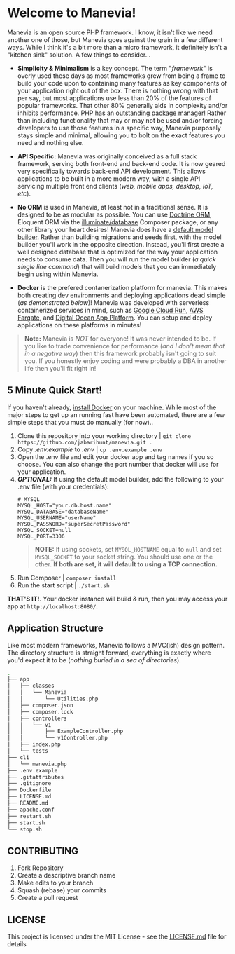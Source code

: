# Welcome to Manevia!

Manevia is an open source PHP framework.  I know, it isn't like we need another one of those, but Manevia goes against the grain in a few different ways.  While I think it's a bit more than a micro framework, it definitely isn't a "kitchen sink" solution.  A few things to consider...

- **Simplicity & Minimalism** is a key concept.  The term "_framework_" is overly used these days as most frameworks grew from being a frame to build your code upon to containing many features as key components of your application right out of the box.  There is nothing wrong with that per say, but most applications use less than 20% of the features of popular frameworks.  That other 80% generally aids in complexity and/or inhibits performance.  PHP has an [outstanding package manager](https://getcomposer.org/)!  Rather than including functionality that may or may not be used and/or forcing developers to use those features in a specific way, Manevia purposely stays simple and minimal, allowing you to bolt on the exact features you need and nothing else.

- **API Specific:** Manevia was originally conceived as a full stack framework, serving both front-end and back-end code.  It is now geared very specifically towards back-end API development.  This allows applications to be built in a more modern way, with a single API servicing multiple front end clients (_web, mobile apps, desktop, IoT, etc_). 

- **No ORM** is used in Manevia, at least not in a traditional sense.   It is designed to be as modular as possible.  You can use [Doctrine ORM](https://github.com/doctrine/orm), Eloquent ORM via the [illuminate/database](https://packagist.org/packages/illuminate/database) Composer package, or any other library your heart desires!  Manevia does have a [default model builder](https://github.com/jabarihunt/mysql-model-builder).  Rather than building migrations and seeds first, with the model builder you'll work in the opposite direction.  Instead, you'll first create a well designed database that is optimized for the way your application needs to consume data.  Then you will run the model builder (_a quick single line command_) that will build models that you can immediately begin using within Manevia.

- **Docker** is the prefered contanerization platform for manevia.  This makes both creating dev environments and deploying applications dead simple (_as demonstrated below_)!  Manevia was developed with serverless containerized services in mind, such as [Google Cloud Run](https://cloud.google.com/run), [AWS Fargate](https://aws.amazon.com/fargate/), and [Digital Ocean App Platform](https://www.digitalocean.com/products/app-platform/).  You can setup and deploy applications on these platforms in minutes!

> **Note:** Manevia is _NOT_ for everyone!  It was never intended to be.  If you like to trade convenience for performance (_and I don't mean that in a negative way_) then this framework probably isn't going to suit you.  If you honestly enjoy coding and were probably a DBA in another life then you'll fit right in!

## 5 Minute Quick Start!

If you haven't already, [install Docker](https://docs.docker.com/get-docker/) on your machine.  While most of the major steps to get up an running fast have been automated, there are a few simple steps that you must do manually (for now)..

 1. Clone this repository into your working directory | `git clone https://github.com/jabarihunt/manevia.git .`
 2. Copy _.env.example_ to _.env_ | `cp .env.example .env`
 3. Open the .env file and edit your docker app and tag names if you so choose.  You can also change the port number that docker will use for your application.
 4. **_OPTIONAL:_** If using the default model builder, add the following to your .env file (with your credentials):
     ```
    # MYSQL
    MYSQL_HOST="your.db.host.name"
    MYSQL_DATABASE="databaseName"
    MYSQL_USERNAME="userName"
    MYSQL_PASSWORD="superSecretPassword"
    MYSQL_SOCKET=null
    MYSQL_PORT=3306
     ```
     > **NOTE:** If using sockets, set `MYSQL_HOSTNAME` equal to `null` and set `MYSQL_SOCKET` to your socket string.  You should use one or the other.  **If both are set, it will default to using a TCP connection.**
 5. Run Composer | `composer install`
 6. Run the start script | `./start.sh`
 
**THAT'S IT!**. Your docker instance will build & run, then you may access your app at `http://localhost:8080/`.

## Application Structure

Like most modern frameworks, Manevia follows a MVC(ish) design pattern.  The directory structure is straight forward, everything is exactly where you'd expect it to be (_nothing buried in a sea of directories_).

```bash
.
├── app
│   ├── classes
│   │   └── Manevia
│   │       └── Utilities.php
│   ├── composer.json
│   ├── composer.lock
│   ├── controllers
│   │   └── v1
│   │       ├── ExampleController.php
│   │       └── v1Controller.php
│   ├── index.php
│   └── tests
├── cli
│   └── manevia.php
├── .env.example
├── .gitattributes
├── .gitignore
├── Dockerfile
├── LICENSE.md
├── README.md
├── apache.conf
├── restart.sh
├── start.sh
└── stop.sh
```

## CONTRIBUTING

1. Fork Repository
2. Create a descriptive branch name
3. Make edits to your branch
4. Squash (rebase) your commits
5. Create a pull request

## LICENSE

This project is licensed under the MIT License - see the [LICENSE.md](LICENSE.md) file for details
